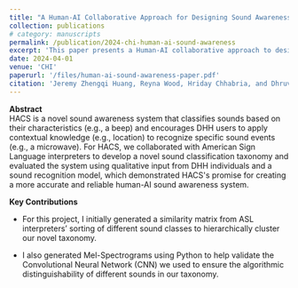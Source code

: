 ```yaml
---
title: "A Human-AI Collaborative Approach for Designing Sound Awareness Systems (HACS)"
collection: publications
# category: manuscripts
permalink: /publication/2024-chi-human-ai-sound-awareness
excerpt: 'This paper presents a Human-AI collaborative approach to designing sound awareness systems for Deaf and Hard-of-Hearing individuals.'
date: 2024-04-01
venue: 'CHI'
paperurl: '/files/human-ai-sound-awareness-paper.pdf'
citation: 'Jeremy Zhengqi Huang, Reyna Wood, Hriday Chhabria, and Dhruv Jain. (2024). &quot;A Human-AI Collaborative Approach for Designing Sound Awareness Systems.&quot; <i>CHI 2024</i>. ACM, Article 884, 1–11.'
---
```


**Abstract**  
HACS is a novel sound awareness system that classifies sounds based on their characteristics (e.g., a beep) and encourages DHH users to apply contextual knowledge (e.g., location) to recognize specific sound events (e.g., a microwave). For HACS, we collaborated with American Sign Language interpreters to develop a novel sound classification taxonomy and evaluated the system using qualitative input from DHH individuals and a sound recognition model, which demonstrated HACS's promise for creating a more accurate and reliable human-AI sound awareness system.

**Key Contributions**  
- For this project, I initially generated a similarity matrix from ASL interpreters’ sorting of different sound classes to hierarchically cluster our novel taxonomy.

- I also generated Mel-Spectrograms using Python to help validate the Convolutional Neural Network (CNN) we used to ensure the algorithmic distinguishability of different sounds in our taxonomy.

